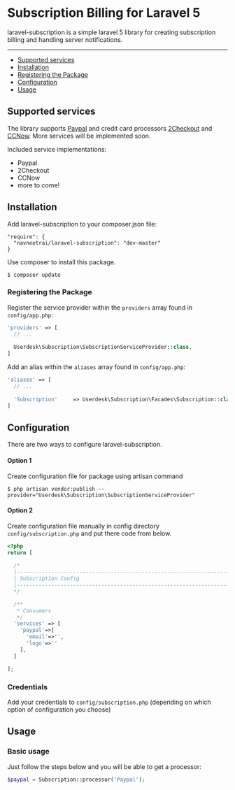 # Subscription Billing for Laravel 5

laravel-subscription is a simple laravel 5 library for creating subscription billing and handling server notifications.

---
 
- [Supported services](#supported-services)
- [Installation](#installation)
- [Registering the Package](#registering-the-package)
- [Configuration](#configuration)
- [Usage](#usage)

## Supported services

The library supports [Paypal](https://www.paypal.com) and credit card processors [2Checkout](https://www.2checkout.com/) and [CCNow](http://www.ccnow.com/). More services will be implemented soon.

Included service implementations:

 - Paypal
 - 2Checkout
 - CCNow
- more to come!


## Installation

Add laravel-subscription to your composer.json file:

```
"require": {
  "navneetrai/laravel-subscription": "dev-master"
}
```

Use composer to install this package.

```
$ composer update
```

### Registering the Package

Register the service provider within the ```providers``` array found in ```config/app.php```:

```php
'providers' => [
  // ...
  
  Userdesk\Subscription\SubscriptionServiceProvider::class,
]
```

Add an alias within the ```aliases``` array found in ```config/app.php```:


```php
'aliases' => [
  // ...
  
  'Subscription'     => Userdesk\Subscription\Facades\Subscription::class,
]
```

## Configuration

There are two ways to configure laravel-subscription.

#### Option 1

Create configuration file for package using artisan command

```
$ php artisan vendor:publish --provider="Userdesk\Subscription\SubscriptionServiceProvider"
```

#### Option 2

Create configuration file manually in config directory ``config/subscription.php`` and put there code from below.

```php
<?php
return [ 
  
  /*
  |--------------------------------------------------------------------------
  | Subscription Config
  |--------------------------------------------------------------------------
  */

  /**
   * Consumers
   */
  'services' => [
    'paypal'=>[
      'email'=>'', 
      'logo'=>''
    ],
  ]

];
```

### Credentials

Add your credentials to ``config/subscription.php`` (depending on which option of configuration you choose)


## Usage

### Basic usage

Just follow the steps below and you will be able to get a processor:

```php
$paypal = Subscription::processor('Paypal');
```
